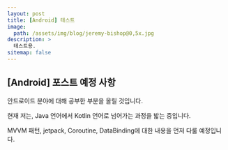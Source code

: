 ```yaml
---
layout: post
title: [Android] 테스트
image: 
  path: /assets/img/blog/jeremy-bishop@0,5x.jpg
description: >
  테스트용.
sitemap: false
---
```


## [Android] 포스트 예정 사항
안드로이드 분야에 대해 공부한 부분을 올릴 것입니다.

현재 저는, Java 언어에서 Kotlin 언어로 넘어가는 과정을 밟는 중입니다.

MVVM 패턴, jetpack, Coroutine, DataBinding에 대한 내용을 먼저 다룰 예정입니다.
